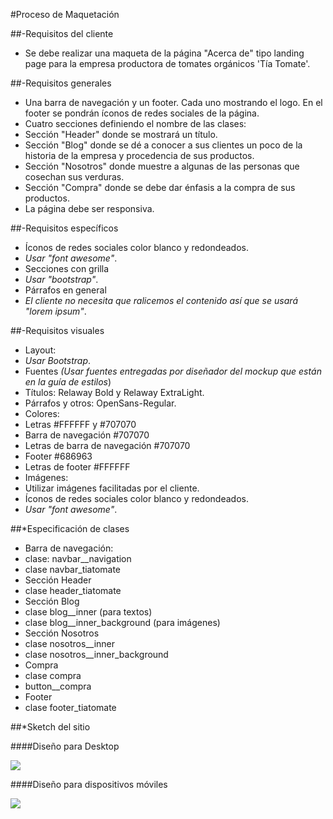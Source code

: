 #Proceso de Maquetación

##-Requisitos del cliente

- Se debe realizar una maqueta de la página "Acerca de" tipo landing page para la empresa productora de tomates orgánicos 'Tía Tomate'.


##-Requisitos generales
 - Una barra de navegación y un footer. Cada uno mostrando el logo. En el footer se pondrán íconos de redes sociales de la página.
 - Cuatro secciones definiendo el nombre de las clases:
  - Sección "Header" donde se mostrará un título.
  - Sección "Blog" donde se dé a conocer a sus clientes un poco de la historia de la empresa y procedencia de sus productos.
  - Sección "Nosotros" donde muestre a algunas de las personas que cosechan sus verduras.
  - Sección "Compra" donde se debe dar énfasis a la compra de sus productos.
  - La página debe ser responsiva.

##-Requisitos específicos
- Íconos de redes sociales color blanco y redondeados.
 - *Usar "font awesome"*.
- Secciones con grilla
 - *Usar "bootstrap"*.
- Párrafos en general
 - *El cliente no necesita que ralicemos el contenido así que se usará "lorem ipsum"*. 
 
##-Requisitos visuales

- Layout:
 - *Usar Bootstrap*.
- Fuentes *(Usar fuentes entregadas por diseñador del mockup que están en la guía de estilos*)
 - Títulos: Relaway Bold y Relaway ExtraLight.
 - Párrafos y otros: OpenSans-Regular.
- Colores:
 - Letras #FFFFFF y #707070
 - Barra de navegación #707070
 - Letras de barra de navegación #707070
 - Footer #686963
 - Letras de footer #FFFFFF
- Imágenes: 
 - Utilizar imágenes facilitadas por el cliente.
- Íconos de redes sociales color blanco y redondeados.
 - *Usar "font awesome"*.

##*Especificación de clases

- Barra de navegación:
 - clase: navbar__navigation
 - clase navbar_tiatomate
- Sección Header 
 - clase header_tiatomate
- Sección Blog
 - clase blog__inner (para textos)
 - clase blog__inner_background (para imágenes)
- Sección Nosotros
 - clase nosotros__inner
 - clase nosotros__inner_background
- Compra 
 - clase compra
 - button__compra
- Footer
 - clase footer_tiatomate

##*Sketch del sitio

####Diseño para Desktop

![](sketch/desktop.png)



####Diseño para dispositivos móviles

![](sketch/movil.png)


